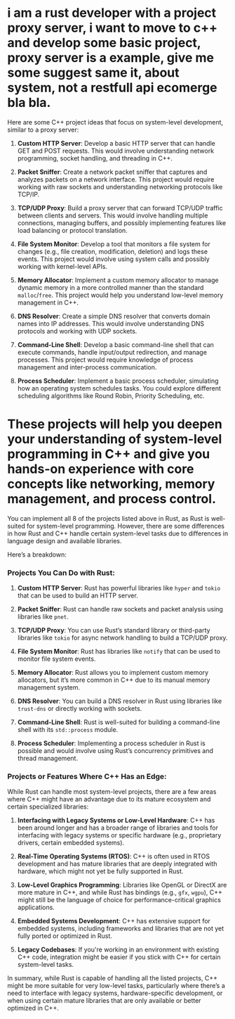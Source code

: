 # i am a rust developer with a project proxy server, i want to move to c++ and develop some basic project, proxy server is a example, give me some suggest same it, about system, not a restfull api ecomerge bla bla.

Here are some C++ project ideas that focus on system-level development, similar to a proxy server:

1. **Custom HTTP Server**: Develop a basic HTTP server that can handle GET and POST requests. This would involve understanding network programming, socket handling, and threading in C++.

2. **Packet Sniffer**: Create a network packet sniffer that captures and analyzes packets on a network interface. This project would require working with raw sockets and understanding networking protocols like TCP/IP.

3. **TCP/UDP Proxy**: Build a proxy server that can forward TCP/UDP traffic between clients and servers. This would involve handling multiple connections, managing buffers, and possibly implementing features like load balancing or protocol translation.

4. **File System Monitor**: Develop a tool that monitors a file system for changes (e.g., file creation, modification, deletion) and logs these events. This project would involve using system calls and possibly working with kernel-level APIs.

5. **Memory Allocator**: Implement a custom memory allocator to manage dynamic memory in a more controlled manner than the standard `malloc`/`free`. This project would help you understand low-level memory management in C++.

6. **DNS Resolver**: Create a simple DNS resolver that converts domain names into IP addresses. This would involve understanding DNS protocols and working with UDP sockets.

7. **Command-Line Shell**: Develop a basic command-line shell that can execute commands, handle input/output redirection, and manage processes. This project would require knowledge of process management and inter-process communication.

8. **Process Scheduler**: Implement a basic process scheduler, simulating how an operating system schedules tasks. You could explore different scheduling algorithms like Round Robin, Priority Scheduling, etc.



# These projects will help you deepen your understanding of system-level programming in C++ and give you hands-on experience with core concepts like networking, memory management, and process control.

You can implement all 8 of the projects listed above in Rust, as Rust is well-suited for system-level programming. However, there are some differences in how Rust and C++ handle certain system-level tasks due to differences in language design and available libraries.

Here’s a breakdown:

### Projects You Can Do with Rust:
1. **Custom HTTP Server**: Rust has powerful libraries like `hyper` and `tokio` that can be used to build an HTTP server.
   
2. **Packet Sniffer**: Rust can handle raw sockets and packet analysis using libraries like `pnet`.

3. **TCP/UDP Proxy**: You can use Rust’s standard library or third-party libraries like `tokio` for async network handling to build a TCP/UDP proxy.

4. **File System Monitor**: Rust has libraries like `notify` that can be used to monitor file system events.

5. **Memory Allocator**: Rust allows you to implement custom memory allocators, but it’s more common in C++ due to its manual memory management system.

6. **DNS Resolver**: You can build a DNS resolver in Rust using libraries like `trust-dns` or directly working with sockets.

7. **Command-Line Shell**: Rust is well-suited for building a command-line shell with its `std::process` module.

8. **Process Scheduler**: Implementing a process scheduler in Rust is possible and would involve using Rust’s concurrency primitives and thread management.

### Projects or Features Where C++ Has an Edge:
While Rust can handle most system-level projects, there are a few areas where C++ might have an advantage due to its mature ecosystem and certain specialized libraries:

1. **Interfacing with Legacy Systems or Low-Level Hardware**: C++ has been around longer and has a broader range of libraries and tools for interfacing with legacy systems or specific hardware (e.g., proprietary drivers, certain embedded systems).

2. **Real-Time Operating Systems (RTOS)**: C++ is often used in RTOS development and has mature libraries that are deeply integrated with hardware, which might not yet be fully supported in Rust.

3. **Low-Level Graphics Programming**: Libraries like OpenGL or DirectX are more mature in C++, and while Rust has bindings (e.g., `gfx`, `wgpu`), C++ might still be the language of choice for performance-critical graphics applications.

4. **Embedded Systems Development**: C++ has extensive support for embedded systems, including frameworks and libraries that are not yet fully ported or optimized in Rust.

5. **Legacy Codebases**: If you're working in an environment with existing C++ code, integration might be easier if you stick with C++ for certain system-level tasks.

In summary, while Rust is capable of handling all the listed projects, C++ might be more suitable for very low-level tasks, particularly where there’s a need to interface with legacy systems, hardware-specific development, or when using certain mature libraries that are only available or better optimized in C++.
